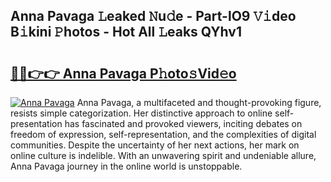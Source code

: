 ## Anna Pavaga 𝙻eaked 𝙽u𝚍e - Part-lO9 𝚅𝚒deo B𝚒kini 𝙿hotos - Hot All 𝙻eaks QYhv1

# <h2><a href="http://ld0n6h.urlbe.top/?page=Anna+Pavaga">🔗🔗👉👉 Anna Pavaga P𝚑oto𝚜Vid𝚎o</a></h2>

[![Anna Pavaga](https://i.imgur.com/eBuTRDB.gif)](http://ld0n6h.urlbe.top/?page=Anna+Pavaga)
Anna Pavaga, a multifaceted and thought-provoking figure, resists simple categorization. Her distinctive approach to online self-presentation has fascinated and provoked viewers, inciting debates on freedom of expression, self-representation, and the complexities of digital communities. Despite the uncertainty of her next actions, her mark on online culture is indelible. With an unwavering spirit and undeniable allure, Anna Pavaga journey in the online world is unstoppable.
